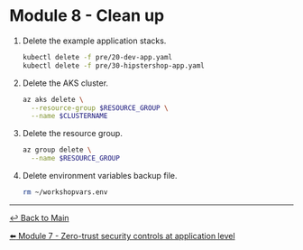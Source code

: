 # Module 8 - Clean up

1. Delete the example application stacks.

   ```bash
   kubectl delete -f pre/20-dev-app.yaml
   kubectl delete -f pre/30-hipstershop-app.yaml
   ```

2. Delete the AKS cluster.
   
   ```bash
   az aks delete \
     --resource-group $RESOURCE_GROUP \
     --name $CLUSTERNAME
   ```

3. Delete the resource group.
   
   ```bash
   az group delete \
     --name $RESOURCE_GROUP
   ```

4. Delete environment variables backup file.

   ```bash
   rm ~/workshopvars.env
   ```

---

[:leftwards_arrow_with_hook: Back to Main](/README.md)  <br>

[:arrow_left: Module 7 - Zero-trust security controls at application level](/modules/module-7-zero-trust-application.md)  